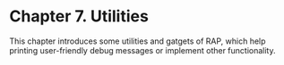 # Chapter 7. Utilities

This chapter introduces some utilities and gatgets of RAP, which help printing user-friendly debug messages or implement other functionality.